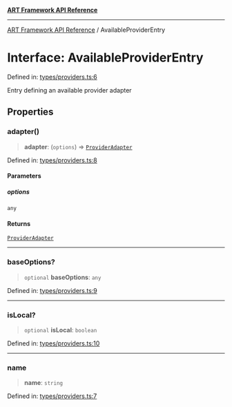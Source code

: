 [**ART Framework API Reference**](../README.md)

***

[ART Framework API Reference](../README.md) / AvailableProviderEntry

# Interface: AvailableProviderEntry

Defined in: [types/providers.ts:6](https://github.com/hashangit/ART/blob/3153790647102134b487bb6168bd208568e6a8ad/src/types/providers.ts#L6)

Entry defining an available provider adapter

## Properties

### adapter()

> **adapter**: (`options`) => [`ProviderAdapter`](ProviderAdapter.md)

Defined in: [types/providers.ts:8](https://github.com/hashangit/ART/blob/3153790647102134b487bb6168bd208568e6a8ad/src/types/providers.ts#L8)

#### Parameters

##### options

`any`

#### Returns

[`ProviderAdapter`](ProviderAdapter.md)

***

### baseOptions?

> `optional` **baseOptions**: `any`

Defined in: [types/providers.ts:9](https://github.com/hashangit/ART/blob/3153790647102134b487bb6168bd208568e6a8ad/src/types/providers.ts#L9)

***

### isLocal?

> `optional` **isLocal**: `boolean`

Defined in: [types/providers.ts:10](https://github.com/hashangit/ART/blob/3153790647102134b487bb6168bd208568e6a8ad/src/types/providers.ts#L10)

***

### name

> **name**: `string`

Defined in: [types/providers.ts:7](https://github.com/hashangit/ART/blob/3153790647102134b487bb6168bd208568e6a8ad/src/types/providers.ts#L7)
